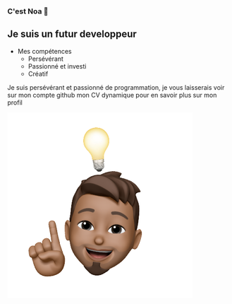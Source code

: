 ### C'est Noa 👋
## Je suis un futur developpeur

* Mes compétences
    * Persévérant
    * Passionné et investi
    * Créatif

<p>Je suis persévérant et passionné de programmation, je vous laisserais voir sur mon compte github mon CV dynamique pour en savoir plus sur mon profil<p>
<img src="avatar Noa.png">